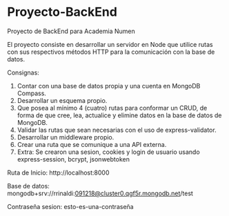 # Proyecto-BackEnd

Proyecto de BackEnd para Academia Numen

El proyecto consiste en desarrollar un servidor en Node que utilice rutas con sus
respectivos métodos HTTP para la comunicación con la base de datos.

Consignas:

1. Contar con una base de datos propia y una cuenta en MongoDB
   Compass.
2. Desarrollar un esquema propio.
3. Que posea al mínimo 4 (cuatro) rutas para conformar un CRUD, de forma de que
   cree, lea, actualice y elimine datos en la base de datos de MongoDB.
4. Validar las rutas que sean necesarias con el uso de express-validator.
5. Desarrollar un middleware propio.
6. Crear una ruta que se comunique a una API externa.
7. Extra: Se crearon una sesion, cookies y login de usuario usando express-session, bcrypt, jsonwebtoken

Ruta de Inicio:
http://localhost:8000

Base de datos:
mongodb+srv://rrinaldi:091218@cluster0.qgf5r.mongodb.net/test

Contraseña sesion:
esto-es-una-contraseña
